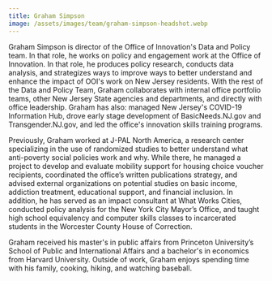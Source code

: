 ```yaml
---
title: Graham Simpson
image: /assets/images/team/graham-simpson-headshot.webp
---
```


Graham Simpson is director of the Office of Innovation's Data and Policy team. In that role, he works on policy and engagement work at the Office of Innovation. In that role, he produces policy research, conducts data analysis, and strategizes ways to improve ways to better understand and enhance the impact of OOI's work on New Jersey residents. With the rest of the Data and Policy Team, Graham collaborates with internal office portfolio teams, other New Jersey State agencies and departments, and directly with office leadership. Graham has also: managed New Jersey's COVID-19 Information Hub, drove early stage development of BasicNeeds.NJ.gov and Transgender.NJ.gov, and led the office's innovation skills training programs. 

Previously, Graham worked at J-PAL North America, a research center specializing in the use of randomized studies to better understand what anti-poverty social policies work and why. While there, he managed a project to develop and evaluate mobility support for housing choice voucher recipients, coordinated the office’s written publications strategy, and advised external organizations on potential studies on basic income, addiction treatment, educational support, and financial inclusion. In addition, he has served as an impact consultant at What Works Cities, conducted policy analysis for the New York City Mayor’s Office, and taught high school equivalency and computer skills classes to incarcerated students in the Worcester County House of Correction.

Graham received his master's in public affairs from Princeton University’s School of Public and International Affairs and a bachelor's in economics from Harvard University. Outside of work, Graham enjoys spending time with his family, cooking, hiking, and watching baseball. 
